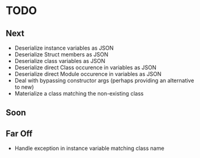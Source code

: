 # TODO

## Next

- Deserialize instance variables as JSON
- Deserialize Struct members as JSON
- Deserialize class variables as JSON
- Deserialize direct Class occurence in variables as JSON
- Deserialize direct Module occurence in variables as JSON
- Deal with bypassing constructor args (perhaps providing an alternative to new)
- Materialize a class matching the non-existing class

## Soon


## Far Off
    
- Handle exception in instance variable matching class name
